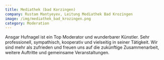```yaml
---
title: Mediathek (bad Korzingen)
company: Rustam Mantyeyev, Leitung Mediathek Bad Krozingen
image: /img/mediathek_bad_krozingen.png
category: Moderation
---
```

Ansgar Hufnagel ist ein Top Moderator und wunderbarer Künstler. Sehr professionell, 
sympathisch, kooperativ und vielseitig in seiner Tätigkeit. Wir sind mehr als zufrieden 
und freuen uns auf die zukünftige Zusammenarbeit, weitere Auftritte und gemeinsame 
Veranstaltungen.